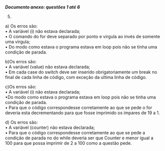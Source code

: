 ***Documento anexo: questões 1 até 6***

05.
a) Os erros são: 
    <br />• A variável (i) não estava declarada;
    <br />• O comando do for deve separado por ponto e virgula ao invés de somente uma virgula;
    <br />• Do modo como estava o programa estava em loop pois não se tinha uma condição de parada.

b)Os erros são: 
     <br />• A variável (value) não estava declarada;
     <br />• Em cada case do switch deve ser inserido obrigatoriamente um break no final de cada linha de código, com exceção da ultima linha de código.

c)Os erros são: 
     <br />• A variável (i) não estava declarada;
      <br />•Do modo como estava o programa estava em loop pois não se tinha uma condição de parada.
     <br />• Para que o código correspondesse corretamente ao que se pede o for deveria esta decrementando para que fosse imprimido os impares de 19 a 1.
   
d) 
Os erros são: 
    <br />• A variável (counter) não estava declarada;
    <br />• Para que o código correspondesse corretamente ao que se pede a condição de parada no do while deveria ser que Counter e menor igual a 100 para que possa imprimir de 2 a 100 como a questão pede.
